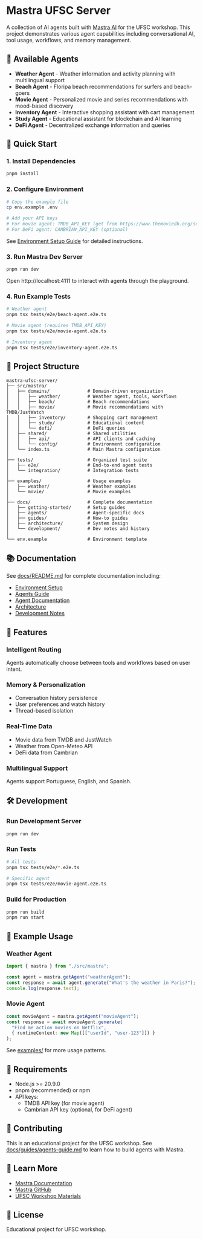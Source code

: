 # Mastra UFSC Server

A collection of AI agents built with [Mastra AI](https://mastra.ai) for the UFSC workshop. This project demonstrates various agent capabilities including conversational AI, tool usage, workflows, and memory management.

## 🤖 Available Agents

- **Weather Agent** - Weather information and activity planning with multilingual support
- **Beach Agent** - Floripa beach recommendations for surfers and beach-goers
- **Movie Agent** - Personalized movie and series recommendations with mood-based discovery
- **Inventory Agent** - Interactive shopping assistant with cart management
- **Study Agent** - Educational assistant for blockchain and AI learning
- **DeFi Agent** - Decentralized exchange information and queries

## 🚀 Quick Start

### 1. Install Dependencies

```bash
pnpm install
```

### 2. Configure Environment

```bash
# Copy the example file
cp env.example .env

# Add your API keys
# For movie agent: TMDB_API_KEY (get from https://www.themoviedb.org/settings/api)
# For DeFi agent: CAMBRIAN_API_KEY (optional)
```

See [Environment Setup Guide](./docs/getting-started/environment-setup.md) for detailed instructions.

### 3. Run Mastra Dev Server

```bash
pnpm run dev
```

Open http://localhost:4111 to interact with agents through the playground.

### 4. Run Example Tests

```bash
# Weather agent
pnpm tsx tests/e2e/beach-agent.e2e.ts

# Movie agent (requires TMDB_API_KEY)
pnpm tsx tests/e2e/movie-agent.e2e.ts

# Inventory agent
pnpm tsx tests/e2e/inventory-agent.e2e.ts
```

## 📁 Project Structure

```
mastra-ufsc-server/
├── src/mastra/
│   ├── domains/              # Domain-driven organization
│   │   ├── weather/          # Weather agent, tools, workflows
│   │   ├── beach/            # Beach recommendations
│   │   ├── movie/            # Movie recommendations with TMDB/JustWatch
│   │   ├── inventory/        # Shopping cart management
│   │   ├── study/            # Educational content
│   │   └── defi/             # DeFi queries
│   ├── shared/               # Shared utilities
│   │   ├── api/              # API clients and caching
│   │   └── config/           # Environment configuration
│   └── index.ts              # Main Mastra configuration
│
├── tests/                    # Organized test suite
│   ├── e2e/                  # End-to-end agent tests
│   └── integration/          # Integration tests
│
├── examples/                 # Usage examples
│   ├── weather/              # Weather examples
│   └── movie/                # Movie examples
│
├── docs/                     # Complete documentation
│   ├── getting-started/      # Setup guides
│   ├── agents/               # Agent-specific docs
│   ├── guides/               # How-to guides
│   ├── architecture/         # System design
│   └── development/          # Dev notes and history
│
└── env.example               # Environment template
```

## 📚 Documentation

See [docs/README.md](./docs/README.md) for complete documentation including:

- [Environment Setup](./docs/getting-started/environment-setup.md)
- [Agents Guide](./docs/guides/agents-guide.md)
- [Agent Documentation](./docs/agents/)
- [Architecture](./docs/architecture/)
- [Development Notes](./docs/development/)

## 🎯 Features

### Intelligent Routing
Agents automatically choose between tools and workflows based on user intent.

### Memory & Personalization
- Conversation history persistence
- User preferences and watch history
- Thread-based isolation

### Real-Time Data
- Movie data from TMDB and JustWatch
- Weather from Open-Meteo API
- DeFi data from Cambrian

### Multilingual Support
Agents support Portuguese, English, and Spanish.

## 🛠️ Development

### Run Development Server
```bash
pnpm run dev
```

### Run Tests
```bash
# All tests
pnpm tsx tests/e2e/*.e2e.ts

# Specific agent
pnpm tsx tests/e2e/movie-agent.e2e.ts
```

### Build for Production
```bash
pnpm run build
pnpm run start
```

## 🧪 Example Usage

### Weather Agent
```typescript
import { mastra } from "./src/mastra";

const agent = mastra.getAgent("weatherAgent");
const response = await agent.generate("What's the weather in Paris?");
console.log(response.text);
```

### Movie Agent
```typescript
const movieAgent = mastra.getAgent("movieAgent");
const response = await movieAgent.generate(
  "Find me action movies on Netflix",
  { runtimeContext: new Map([["userId", "user-123"]]) }
);
```

See [examples/](./examples/) for more usage patterns.

## 📝 Requirements

- Node.js >= 20.9.0
- pnpm (recommended) or npm
- API keys:
  - TMDB API key (for movie agent)
  - Cambrian API key (optional, for DeFi agent)

## 🤝 Contributing

This is an educational project for the UFSC workshop. See [docs/guides/agents-guide.md](./docs/guides/agents-guide.md) to learn how to build agents with Mastra.

## 📖 Learn More

- [Mastra Documentation](https://mastra.ai/docs)
- [Mastra GitHub](https://github.com/mastra-ai/mastra)
- [UFSC Workshop Materials](./docs/)

## 📄 License

Educational project for UFSC workshop.

